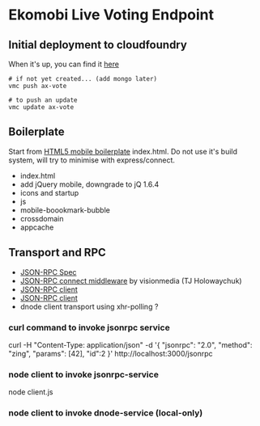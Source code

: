 # Ekomobi Live Voting Endpoint

## Initial deployment to cloudfoundry
When it's up, you can find it [here](http://ax-vote.cloudfoundry.com)

    # if not yet created... (add mongo later)
    vmc push ax-vote

    # to push an update
    vmc update ax-vote


## Boilerplate
Start from [HTML5 mobile boilerplate](https://github.com/h5bp/mobile-boilerplate) index.html.
Do not use it's build system, will try to minimise with express/connect.
  
* index.html
* add jQuery mobile, downgrade to jQ 1.6.4
* icons and startup
* js
* mobile-boookmark-bubble
* crossdomain
* appcache

## Transport and RPC

* [JSON-RPC Spec](http://jsonrpc.org/spec.html)
* [JSON-RPC connect middleware](https://github.com/visionmedia/connect-jsonrpc) by visionmedia (TJ Holowaychuk)
* [JSON-RPC client](https://github.com/andyfowler/node-jsonrpc-client)
* [JSON-RPC client](https://github.com/Philipp15b/node-jsonrpc2)
* dnode client transport using xhr-polling ?

### curl command to invoke jsonrpc service

  curl -H "Content-Type: application/json" -d '{ "jsonrpc": "2.0", "method": "zing", "params": [42], "id":2 }' http://localhost:3000/jsonrpc

### node client to invoke jsonrpc-service

  node client.js

### node client to invoke dnode-service (local-only)
  